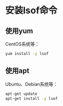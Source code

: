 # 安装lsof命令

## 使用yum
CentOS系统等：
~~~bash
yum install -y lsof
~~~

## 使用apt
Ubuntu、Debian系统等：
~~~bash
apt-get update
apt-get install -y lsof
~~~
